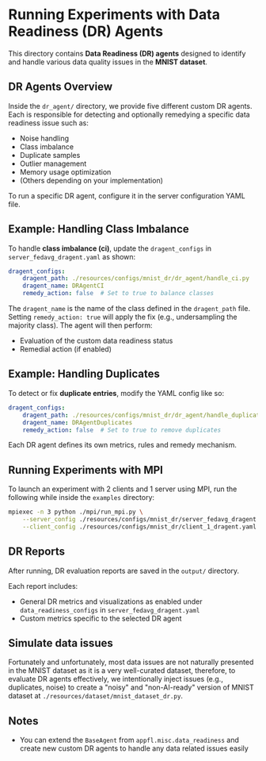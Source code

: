 # Running Experiments with Data Readiness (DR) Agents

This directory contains **Data Readiness (DR) agents** designed to identify and handle various data quality issues in the **MNIST dataset**.

## DR Agents Overview

Inside the `dr_agent/` directory, we provide five different custom DR agents. Each is responsible for detecting and optionally remedying a specific data readiness issue such as:

- Noise handling
- Class imbalance
- Duplicate samples
- Outlier management
- Memory usage optimization
- (Others depending on your implementation)

To run a specific DR agent, configure it in the server configuration YAML file.

## Example: Handling Class Imbalance

To handle **class imbalance (ci)**, update the `dragent_configs` in `server_fedavg_dragent.yaml` as shown:

```yaml
dragent_configs:
    dragent_path: ./resources/configs/mnist_dr/dr_agent/handle_ci.py
    dragent_name: DRAgentCI
    remedy_action: false  # Set to true to balance classes
```

The `dragent_name` is the name of the class defined in the `dragent_path` file.
Setting `remedy_action: true` will apply the fix (e.g., undersampling the majority class). The agent will then perform:

- Evaluation of the custom data readiness status
- Remedial action (if enabled)

## Example: Handling Duplicates
To detect or fix **duplicate entries**, modify the YAML config like so:

```yaml
dragent_configs:
    dragent_path: ./resources/configs/mnist_dr/dr_agent/handle_duplicates.py
    dragent_name: DRAgentDuplicates
    remedy_action: false  # Set to true to remove duplicates
```

Each DR agent defines its own metrics, rules and remedy mechanism.

## Running Experiments with MPI
To launch an experiment with 2 clients and 1 server using MPI, run the following while inside the `examples` directory:

```bash
mpiexec -n 3 python ./mpi/run_mpi.py \
    --server_config ./resources/configs/mnist_dr/server_fedavg_dragent.yaml \
    --client_config ./resources/configs/mnist_dr/client_1_dragent.yaml
```

## DR Reports
After running, DR evaluation reports are saved in the `output/` directory.

Each report includes:

- General DR metrics and visualizations as enabled under `data_readiness_configs` in `server_fedavg_dragent.yaml`
- Custom metrics specific to the selected DR agent

## Simulate data issues
Fortunately and unfortunately, most data issues are not naturally presented in the MNIST dataset as it is a very well-curated dataset, therefore, to evaluate DR agents effectively, we intentionally inject issues (e.g., duplicates, noise) to create a "noisy" and "non-AI-ready" version of MNIST dataset at `./resources/dataset/mnist_dataset_dr.py`.

## Notes
- You can extend the `BaseAgent` from `appfl.misc.data_readiness` and create new custom DR agents to handle any data related issues easily
